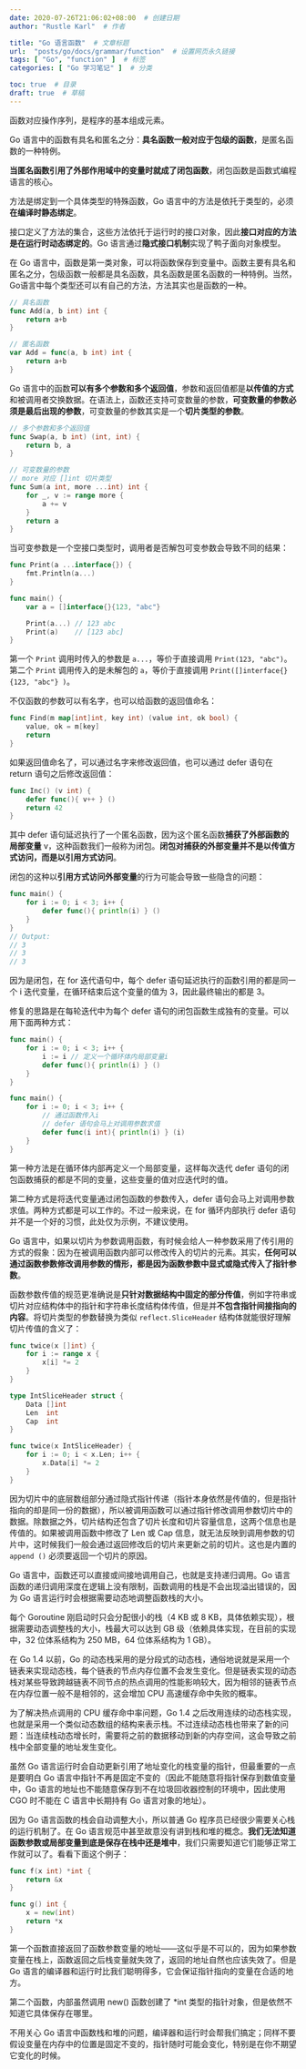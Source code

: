 ```yaml
---
date: 2020-07-26T21:06:02+08:00  # 创建日期
author: "Rustle Karl"  # 作者

title: "Go 语言函数"  # 文章标题
url:  "posts/go/docs/grammar/function"  # 设置网页永久链接
tags: [ "Go", "function" ]  # 标签
categories: [ "Go 学习笔记" ]  # 分类

toc: true  # 目录
draft: true  # 草稿
---
```


函数对应操作序列，是程序的基本组成元素。

Go 语言中的函数有具名和匿名之分：**具名函数一般对应于包级的函数**，是匿名函数的一种特例。

**当匿名函数引用了外部作用域中的变量时就成了闭包函数**，闭包函数是函数式编程语言的核心。

方法是绑定到一个具体类型的特殊函数，Go 语言中的方法是依托于类型的，必须**在编译时静态绑定**。

接口定义了方法的集合，这些方法依托于运行时的接口对象，因此**接口对应的方法是在运行时动态绑定的**。Go 语言通过**隐式接口机制**实现了鸭子面向对象模型。

在 Go 语言中，函数是第一类对象，可以将函数保存到变量中。函数主要有具名和匿名之分，包级函数一般都是具名函数，具名函数是匿名函数的一种特例。当然，Go语言中每个类型还可以有自己的方法，方法其实也是函数的一种。

```go
// 具名函数
func Add(a, b int) int {
    return a+b
}

// 匿名函数
var Add = func(a, b int) int {
    return a+b
}
```

Go 语言中的函数**可以有多个参数和多个返回值**，参数和返回值都是**以传值的方式**和被调用者交换数据。在语法上，函数还支持可变数量的参数，**可变数量的参数必须是最后出现的参数**，可变数量的参数其实是一个**切片类型的参数**。

```go
// 多个参数和多个返回值
func Swap(a, b int) (int, int) {
    return b, a
}

// 可变数量的参数
// more 对应 []int 切片类型
func Sum(a int, more ...int) int {
    for _, v := range more {
        a += v
    }
    return a
}
```

当可变参数是一个空接口类型时，调用者是否解包可变参数会导致不同的结果：

```go
func Print(a ...interface{}) {
    fmt.Println(a...)
}

func main() {
    var a = []interface{}{123, "abc"}

    Print(a...) // 123 abc
    Print(a)    // [123 abc]
}
```

第一个 `Print` 调用时传入的参数是 `a...`，等价于直接调用 `Print(123, "abc")`。第二个 `Print` 调用传入的是未解包的 `a`，等价于直接调用 `Print([]interface{}{123, "abc"} )`。

不仅函数的参数可以有名字，也可以给函数的返回值命名：

```go
func Find(m map[int]int, key int) (value int, ok bool) {
    value, ok = m[key]
    return
}
```

如果返回值命名了，可以通过名字来修改返回值，也可以通过 defer 语句在 return 语句之后修改返回值：

```go
func Inc() (v int) {
    defer func(){ v++ } ()
    return 42
}
```

其中 defer 语句延迟执行了一个匿名函数，因为这个匿名函数**捕获了外部函数的局部变量** v，这种函数我们一般称为闭包。**闭包对捕获的外部变量并不是以传值方式访问，而是以引用方式访问**。

闭包的这种以**引用方式访问外部变量**的行为可能会导致一些隐含的问题：

```go
func main() {
    for i := 0; i < 3; i++ {
        defer func(){ println(i) } ()
    }
}
// Output:
// 3
// 3
// 3
```

因为是闭包，在 for 迭代语句中，每个 defer 语句延迟执行的函数引用的都是同一个 i 迭代变量，在循环结束后这个变量的值为 3，因此最终输出的都是 3。

修复的思路是在每轮迭代中为每个 defer 语句的闭包函数生成独有的变量。可以用下面两种方式：

```go
func main() {
    for i := 0; i < 3; i++ {
        i := i // 定义一个循环体内局部变量i
        defer func(){ println(i) } ()
    }
}

func main() {
    for i := 0; i < 3; i++ {
        // 通过函数传入i
        // defer 语句会马上对调用参数求值
        defer func(i int){ println(i) } (i)
    }
}
```

第一种方法是在循环体内部再定义一个局部变量，这样每次迭代 defer 语句的闭包函数捕获的都是不同的变量，这些变量的值对应迭代时的值。

第二种方式是将迭代变量通过闭包函数的参数传入，defer 语句会马上对调用参数求值。两种方式都是可以工作的。不过一般来说，在 for 循环内部执行 defer 语句并不是一个好的习惯，此处仅为示例，不建议使用。

Go 语言中，如果以切片为参数调用函数，有时候会给人一种参数采用了传引用的方式的假象：因为在被调用函数内部可以修改传入的切片的元素。其实，**任何可以通过函数参数修改调用参数的情形，都是因为函数参数中显式或隐式传入了指针参数**。

函数参数传值的规范更准确说是**只针对数据结构中固定的部分传值**，例如字符串或切片对应结构体中的指针和字符串长度结构体传值，但是并**不包含指针间接指向的内容**。将切片类型的参数替换为类似 `reflect.SliceHeader` 结构体就能很好理解切片传值的含义了：

```go
func twice(x []int) {
    for i := range x {
        x[i] *= 2
    }
}

type IntSliceHeader struct {
    Data []int
    Len  int
    Cap  int
}

func twice(x IntSliceHeader) {
    for i := 0; i < x.Len; i++ {
        x.Data[i] *= 2
    }
}
```

因为切片中的底层数组部分通过隐式指针传递（指针本身依然是传值的，但是指针指向的却是同一份的数据），所以被调用函数可以通过指针修改调用参数切片中的数据。除数据之外，切片结构还包含了切片长度和切片容量信息，这两个信息也是传值的。如果被调用函数中修改了 Len 或 Cap 信息，就无法反映到调用参数的切片中，这时候我们一般会通过返回修改后的切片来更新之前的切片。这也是内置的 `append ()` 必须要返回一个切片的原因。

Go 语言中，函数还可以直接或间接地调用自己，也就是支持递归调用。Go 语言函数的递归调用深度在逻辑上没有限制，函数调用的栈是不会出现溢出错误的，因为 Go 语言运行时会根据需要动态地调整函数栈的大小。

每个 Goroutine 刚启动时只会分配很小的栈（4 KB 或 8 KB，具体依赖实现），根据需要动态调整栈的大小，栈最大可以达到 GB 级（依赖具体实现，在目前的实现中，32 位体系结构为 250 MB，64 位体系结构为 1 GB）。

在 Go 1.4 以前，Go 的动态栈采用的是分段式的动态栈，通俗地说就是采用一个链表来实现动态栈，每个链表的节点内存位置不会发生变化。但是链表实现的动态栈对某些导致跨越链表不同节点的热点调用的性能影响较大，因为相邻的链表节点在内存位置一般不是相邻的，这会增加 CPU 高速缓存命中失败的概率。

为了解决热点调用的 CPU 缓存命中率问题，Go 1.4 之后改用连续的动态栈实现，也就是采用一个类似动态数组的结构来表示栈。不过连续动态栈也带来了新的问题：当连续栈动态增长时，需要将之前的数据移动到新的内存空间，这会导致之前栈中全部变量的地址发生变化。

虽然 Go 语言运行时会自动更新引用了地址变化的栈变量的指针，但最重要的一点是要明白 Go 语言中指针不再是固定不变的（因此不能随意将指针保存到数值变量中，Go 语言的地址也不能随意保存到不在垃圾回收器控制的环境中，因此使用 CGO 时不能在 C 语言中长期持有 Go 语言对象的地址）。

因为 Go 语言函数的栈会自动调整大小，所以普通 Go 程序员已经很少需要关心栈的运行机制了。在 Go 语言规范中甚至故意没有讲到栈和堆的概念。**我们无法知道函数参数或局部变量到底是保存在栈中还是堆中**，我们只需要知道它们能够正常工作就可以了。看看下面这个例子：

```go
func f(x int) *int {
    return &x
}

func g() int {
    x = new(int)
    return *x
}
```

第一个函数直接返回了函数参数变量的地址——这似乎是不可以的，因为如果参数变量在栈上，函数返回之后栈变量就失效了，返回的地址自然也应该失效了。但是 Go 语言的编译器和运行时比我们聪明得多，它会保证指针指向的变量在合适的地方。

第二个函数，内部虽然调用 new() 函数创建了 *int 类型的指针对象，但是依然不知道它具体保存在哪里。

不用关心 Go 语言中函数栈和堆的问题，编译器和运行时会帮我们搞定；同样不要假设变量在内存中的位置是固定不变的，指针随时可能会变化，特别是在你不期望它变化的时候。

```go

```
